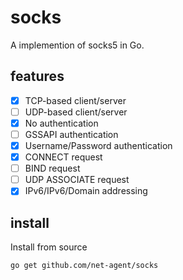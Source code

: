 # socks
A implemention of socks5 in Go.

## features

- [x] TCP-based client/server
- [ ] UDP-based client/server
- [x] No authentication
- [ ] GSSAPI authentication
- [x] Username/Password authentication
- [x] CONNECT request
- [ ] BIND request
- [ ] UDP ASSOCIATE request
- [x] IPv6/IPv6/Domain addressing

## install

Install from source
```sh
go get github.com/net-agent/socks
```
